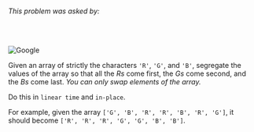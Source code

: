 ###### This problem was asked by:
<br>

![Google](https://upload.wikimedia.org/wikipedia/commons/thumb/2/2f/Google_2015_logo.svg/1200px-Google_2015_logo.svg.png)

Given an array of strictly the characters `'R'`, `'G'`, and `'B'`, segregate the values of the array so that all the _Rs_ come first, the _Gs_ come second, and the _Bs_ come last. *You can only swap elements of the array.*

Do this in `linear time` and `in-place`.

For example, given the array `['G', 'B', 'R', 'R', 'B', 'R', 'G']`, it should become `['R', 'R', 'R', 'G', 'G', 'B', 'B']`.
